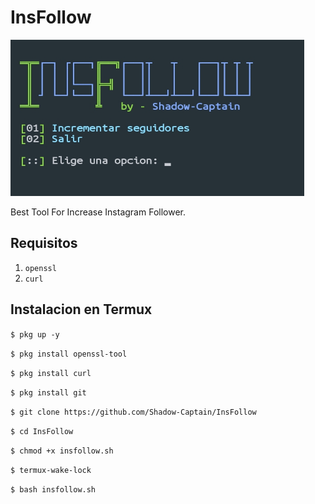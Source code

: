 # InsFollow
<p align="left">
  <img src="https://github.com/Shadow-Captain/InsFollow/blob/main/IMG_20220523_180628.png" width="470" height="250">
</p>
Best Tool For Increase Instagram Follower.

## Requisitos
1. `openssl`
2. `curl`

## Instalacion en Termux

`$ pkg up -y`

`$ pkg install openssl-tool`

`$ pkg install curl`

`$ pkg install git`

`$ git clone https://github.com/Shadow-Captain/InsFollow`

`$ cd InsFollow`

`$ chmod +x insfollow.sh`

`$ termux-wake-lock`

`$ bash insfollow.sh`
